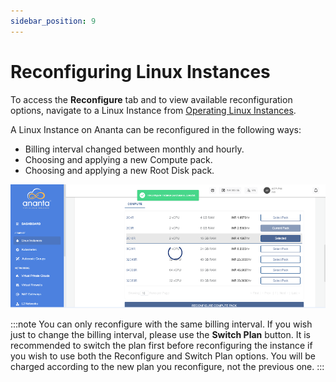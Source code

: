 ```yaml
---
sidebar_position: 9
---
```

# Reconfiguring Linux Instances

To access the **Reconfigure** tab and to view available reconfiguration options, navigate to a Linux Instance from [Operating Linux Instances](AboutLinuxInstances.md).

A Linux Instance on Ananta can be reconfigured in the following ways:

- Billing interval changed between monthly and hourly.
- Choosing and applying a new Compute pack.
- Choosing and applying a new Root Disk pack.

![Reconfiguring Linux Instances](img/Reconfiguring1.png)

:::note
You can only reconfigure with the same billing interval. If you wish just to change the billing interval, please use the **Switch Plan** button. It is recommended to switch the plan first before reconfiguring the instance if you wish to use both the Reconfigure and Switch Plan options. You will be charged according to the new plan you reconfigure, not the previous one.
:::


